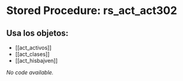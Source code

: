 # Stored Procedure: rs_act_act302

## Usa los objetos:
- [[act_activos]]
- [[act_clases]]
- [[act_hisbajven]]

*No code available.*
